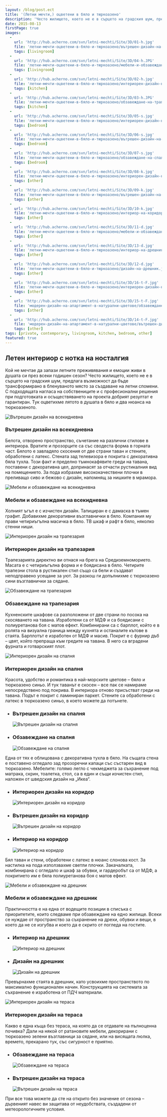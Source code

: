 ```yaml
---
layout: /blog/post.ect
title: '(Летни мечти,) оцветени в бяло и тюркоазено'
description: 'Често жилището, което не е в сърцето на градския шум, предлага възможност да бъде трансформирано в бленуваното място за създаване на летни спомени. С подходящата нагласа на собствениците и с професионални решения при подготовката и осъществяването на проекта добрият резултат е гарантиран.'
date: 2015-08-13
firstPage: true
images:
  -
    url: 'http://hub.acherno.com/svn/letni-mechti/Site/3D/01-h.jpg'
    file: 'летни-мечти-оцветени-в-бяло-и-тюркоазено/вътрешен-дизайн-на-всекидневна.jpg'
    tags: [livingroom]
  -
    url: 'http://hub.acherno.com/svn/letni-mechti/Site/3D/04-h.JPG'
    file: 'летни-мечти-оцветени-в-бяло-и-тюркоазено/мебели-и-обзавеждане-на-всекидневна.jpg'
    tags: [livingroom]
  -
    url: 'http://hub.acherno.com/svn/letni-mechti/Site/3D/02-h.jpg'
    file: 'летни-мечти-оцветени-в-бяло-и-тюркоазено/интериорен-дизайн-на-трапезария.jpg'
    tags: [kitchen]
  -
    url: 'http://hub.acherno.com/svn/letni-mechti/Site/3D/03-h.JPG'
    file: 'летни-мечти-оцветени-в-бяло-и-тюркоазено/обзавеждане-на-трапезария.jpg'
    tags: [kitchen]
  -
    url: 'http://hub.acherno.com/svn/letni-mechti/Site/3D/05-s.jpg'
    file: 'летни-мечти-оцветени-в-бяло-и-тюркоазено/интериорен-дизайн-на-спалня.jpg'
    tags: [bedroom]
  -
    url: 'http://hub.acherno.com/svn/letni-mechti/Site/3D/06-s.jpg'
    file: 'летни-мечти-оцветени-в-бяло-и-тюркоазено/вътрешен-дизайн-на-спалня.jpg'
    tags: [bedroom]
  -
    url: 'http://hub.acherno.com/svn/letni-mechti/Site/3D/07-s.jpg'
    file: 'летни-мечти-оцветени-в-бяло-и-тюркоазено/обзавеждане-на-спалня.jpg'
    tags: [bedroom]
  -
    url: 'http://hub.acherno.com/svn/letni-mechti/Site/3D/08-k.jpg'
    file: 'летни-мечти-оцветени-в-бяло-и-тюркоазено/интериорен-дизайн-на-коридор.jpg'
    tags: [other]
  -
    url: 'http://hub.acherno.com/svn/letni-mechti/Site/3D/09-k.jpg'
    file: 'летни-мечти-оцветени-в-бяло-и-тюркоазено/вътрешен-дизайн-на-коридор.jpg'
    tags: [other]
  -
    url: 'http://hub.acherno.com/svn/letni-mechti/Site/3D/10-k.jpg'
    file: 'летни-мечти-оцветени-в-бяло-и-тюркоазено/интериор-на-коридор.jpg'
    tags: [other]
  -
    url: 'http://hub.acherno.com/svn/letni-mechti/Site/3D/11-d.jpg'
    file: 'летни-мечти-оцветени-в-бяло-и-тюркоазено/мебели-и-обзавеждане-на-дрешник.jpg'
    tags: [other]
  -
    url: 'http://hub.acherno.com/svn/letni-mechti/Site/3D/13-d.jpg'
    file: 'летни-мечти-оцветени-в-бяло-и-тюркоазено/интериор-на-дрешник.jpg'
    tags: [other]
  -
    url: 'http://hub.acherno.com/svn/letni-mechti/Site/3D/12-d.jpg'
    file: 'летни-мечти-оцветени-в-бяло-и-тюркоазено/дизайн-на-дрешник.jpg'
    tags: [other]
  -
    url: 'http://hub.acherno.com/svn/letni-mechti/Site/3D/16-t-F.jpg'
    file: 'летни-мечти-оцветени-в-бяло-и-тюркоазено/интериорен-дизайн-на-тераса.jpg'
    tags: [other]
  -
    url: 'http://hub.acherno.com/svn/letni-mechti/Site/3D/15-t-F.jpg'
    file: 'модерен-дизайн-на-апартамент-в-натурални-цветове/обзавеждане-на-тераса.jpg'
    tags: [other]
  -
    url: 'http://hub.acherno.com/svn/letni-mechti/Site/3D/14-t-F.jpg'
    file: 'модерен-дизайн-на-апартамент-в-натурални-цветове/вътрешен-дизайн-на-тераса.jpg'
    tags: [other]
tags: [private, contemporary, livingroom, kitchen, bedroom, other]
featured: true
---
```

## **Летен интериор** с нотка на носталгия
Кой не мечтае да запази летните преживявания и емоции живи в душата си през всеки годишен сезон? Често жилището, което не е в сърцето на градския шум, предлага възможност да бъде трансформирано в бленуваното място за създаване на летни спомени. С подходящата нагласа на собствениците и с професионални решения при подготовката и осъществяването на проекта добрият резултат е гарантиран. Тук оцветихме лятото в душата в бяло и два нюанса на тюркоазеното.

![Вътрешен дизайн на всекидневна](летни-мечти-оцветени-в-бяло-и-тюркоазено/вътрешен-дизайн-на-всекидневна.jpg)
### Вътрешен дизайн на **всекидневна**

Белота, отворено пространство, съчетание на различни стилове в интериора. Вратите и прозорците са със сводеста форма в горната част. Бялото е завладяло скосения от две страни таван и стените, обработени с латекс. Стената зад телевизора е покрита с декоративна бяла тухла. Този факт и пределно тъмнокафявите греди на тавана, поставени с декоративна цел, допринасят за отчасти рустикалния вид на помещението. За пода избрахме висококачествени плочки в преливащо сиво и бежово с дизайн, напомнящ за нишките в мрамора.

![Мебели и обзавеждане на всекидневна](летни-мечти-оцветени-в-бяло-и-тюркоазено/мебели-и-обзавеждане-на-всекидневна.jpg)
### Мебели и обзавеждане на **всекидневна**

Холният ъгъл е с изчистен дизайн. Тапициран е с дамаска в тъмен графит. Добавихме декоративни възглавнички в бяло. Компания му прави четириъгълна масичка в бяло. ТВ шкаф и рафт в бяло, няколко стенни ниши.

![Интериорен дизайн на трапезария](летни-мечти-оцветени-в-бяло-и-тюркоазено/интериорен-дизайн-на-трапезария.jpg)
### Интериорен дизайн на **трапезария**

Трапезарията директно ви отнася на брега на Средиземноморието. Масата е с четириъгълна форма и е боядисана в бяло. Четирите трапезни стола в рустикален стил също са бели и създават неподправено усещане за уют. За разкош ги допълнихме с тюркоазено сини възглавнички за сядане.

![Обзавеждане на трапезария](летни-мечти-оцветени-в-бяло-и-тюркоазено/обзавеждане-на-трапезария.jpg)
### Обзавеждане на **трапезария**

Кухненските шкафове са разположени от две страни по посока на скосяването на тавана. Изработени са от МДФ и са боядисани с полиуретанова боя с матов ефект. Комбинирани са с барплот, който е в ролята на визуална граница между кухнята и останалите кътове в стаята. Барплотът е изработен от МДФ и масив. Покрит е с фурнир дъб – цвят, който препраща към гредите на тавана. В него са вградени фурната и готварският плот.

![Интериорен дизайн на спалня](летни-мечти-оцветени-в-бяло-и-тюркоазено/интериорен-дизайн-на-спалня.jpg)
### Интериорен дизайн на **спалня**

Красота, удобство и романтика в най-морските цветове – бяло и тюркоазено синьо. И тук таванът е скосен – все пак се намираме непосредствено под покрива. В интериора отново присъстват греди на тавана. Подът е покрит с ламиниран паркет. Стените са обработени с латекс в тюркоазено синьо, в което можете да потънете.

-   ### Вътрешен дизайн на **спалня**
    ![Вътрешен дизайн на спалня](летни-мечти-оцветени-в-бяло-и-тюркоазено/вътрешен-дизайн-на-спалня.jpg)
-   ### Обзавеждане на **спалня**
    ![Обзавеждане на спалня](летни-мечти-оцветени-в-бяло-и-тюркоазено/обзавеждане-на-спалня.jpg)

Една от тях е облицована с декоративна тухла в бяло. На същата стена е поставено огледало зад прозоречни капаци със състарен вид в тюркоазено. Мебелите: голямо легло с чекмеджета за съхранение под матрака, скрин, тоалетка, стол, са в един и същи изчистен стил, наложен от шведския дизайн на „Икеа“.    

-   ### Интериорен дизайн на **коридор**
    ![Интериорен дизайн на коридор](летни-мечти-оцветени-в-бяло-и-тюркоазено/интериорен-дизайн-на-коридор.jpg)
-   ### Вътрешен дизайн на **коридор**
    ![Вътрешен дизайн на коридор](летни-мечти-оцветени-в-бяло-и-тюркоазено/вътрешен-дизайн-на-коридор.jpg)
-   ### Интериор на **коридор**
    ![Интериор на коридор](летни-мечти-оцветени-в-бяло-и-тюркоазено/интериор-на-коридор.jpg)

Бял таван и стени, обработени с латекс в нюанс слонова кост. За настилка на пода използвахме светли плочки. Закачалката, комбинирана с огледало и шкаф за обувки, и гардеробът са от МДФ, а покритието им е бяла полиуретанова боя с матов ефект.

![Мебели и обзавеждане на дрешник](летни-мечти-оцветени-в-бяло-и-тюркоазено/мебели-и-обзавеждане-на-дрешник.jpg)
### Мебели и обзавеждане на **дрешник**

Практичността е на една от водещите позиции в списъка с приоритетите, които следваме при обзавеждане на едно жилище. Всеки се нуждае от пространство за съхранение на дрехи, обувки и вещи, в което да не се изгубва и което да е скрито от погледа на гостите.

-   ### Интериор на **дрешник**
    ![Интериор на дрешник](летни-мечти-оцветени-в-бяло-и-тюркоазено/интериор-на-дрешник.jpg)
-   ### Дизайн на **дрешник**
    ![Дизайн на дрешник](летни-мечти-оцветени-в-бяло-и-тюркоазено/дизайн-на-дрешник.jpg)

Превърнахме стаята в дрешник, като усвоихме пространството по максимално функционален начин. Конструкцията на системата за съхранение е изработена от ПДЧ материали.

![Интериорен дизайн на тераса](летни-мечти-оцветени-в-бяло-и-тюркоазено/интериорен-дизайн-на-тераса.jpg)
### Интериорен дизайн на **тераса**

Какво е една къща без тераса, на която да се отдавате на пълноценна почивка? Дали на някой от ратановите мебели, декорирани с тюркоазено зелени възглавници за сядане, или на висящата люлка, времето, прекарано тук, със сигурност е приятно.

-   ### Обзавеждане на **тераса**
    ![Обзавеждане на тераса](модерен-дизайн-на-апартамент-в-натурални-цветове/обзавеждане-на-тераса.jpg)
-   ### Вътрешен дизайн на **тераса**
    ![Вътрешен дизайн на тераса](модерен-дизайн-на-апартамент-в-натурални-цветове/вътрешен-дизайн-на-тераса.jpg)

При все това можете да сте на открито без значение от сезона – дървеният навес ви защитава от неудобствата, създадени от метеорологичните условия.
